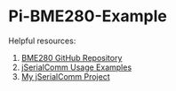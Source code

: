# Pi-BME280-Example

Helpful resources:

1. [BME280 GitHub Repository](https://github.com/Rablet/BME280)
2. [jSerialComm Usage Examples](https://github.com/Fazecast/jSerialComm/wiki/Usage-Examples)
3. [My jSerialComm Project](https://github.com/aljoschairmer/Pi-Projekt)
